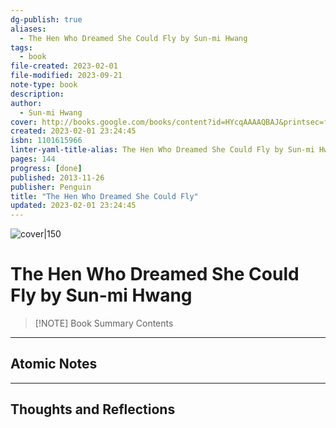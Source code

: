 ```yaml
---
dg-publish: true
aliases:
  - The Hen Who Dreamed She Could Fly by Sun-mi Hwang
tags:
  - book
file-created: 2023-02-01
file-modified: 2023-09-21
note-type: book 
description: 
author:
  - Sun-mi Hwang
cover: http://books.google.com/books/content?id=HYcqAAAAQBAJ&printsec=frontcover&img=1&zoom=1&edge=curl&source=gbs_api
created: 2023-02-01 23:24:45
isbn: 1101615966 
linter-yaml-title-alias: The Hen Who Dreamed She Could Fly by Sun-mi Hwang
pages: 144
progress: [done]
published: 2013-11-26
publisher: Penguin
title: "The Hen Who Dreamed She Could Fly"
updated: 2023-02-01 23:24:45
---
```


![cover|150](http://books.google.com/books/content?id=HYcqAAAAQBAJ&printsec=frontcover&img=1&zoom=1&edge=curl&source=gbs_api)

# The Hen Who Dreamed She Could Fly by Sun-mi Hwang

> [!NOTE] Book Summary
> Contents

---

## Atomic Notes

---

## Thoughts and Reflections
